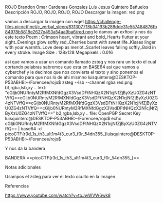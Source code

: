 ROJO
Brandon Omar Cardenas Gonzales
Luis Jesus Quintero Bañuelos
Descripción
ROJO, ROJO, ROJO, ROJO
Descargar la imagen: red.png

vamos a descargar la imagen con wget https://challenge-files.picoctf.net/c_verbal_sleep/831307718b34193b288dde31e557484876fb84978b5818e2627e453a54aa9ba6/red.png
le damos un exftool
y nos da este texto
Poem                            : Crimson heart, vibrant and bold,.Hearts flutter at your sight..Evenings glow softly red,.Cherries burst with sweet life..Kisses linger with your warmth..Love deep as merlot..Scarlet leaves falling softly,.Bold in every stroke.
Image Size                      : 128x128
Megapixels                      : 0.016

asi que vamos a usar un comando llamado zsteg
y nos rara un texto el cual cortando palabras sabremos que esta en BASE64 asi que vamos a cyberchef y le decimos que nos convierta el texto
y sino ponemos el comando para que nos lo de ahi mismno
luisquintero@DESKTOP-P53ABHB:~/Forencee/rojo$ zsteg --lsb --channel rgba red.png
b1,rgba,lsb,xy      .. text: "cGljb0NURntyM2RfMXNfdGgzX3VsdDFtNHQzX2N1cjNfZjByXzU0ZG4zNTVffQ==cGljb0NURntyM2RfMXNfdGgzX3VsdDFtNHQzX2N1cjNfZjByXzU0ZG4zNTVffQ==cGljb0NURntyM2RfMXNfdGgzX3VsdDFtNHQzX2N1cjNfZjByXzU0ZG4zNTVffQ==cGljb0NURntyM2RfMXNfdGgzX3VsdDFtNHQzX2N1cjNfZjByXzU0ZG4zNTVffQ=="
b2,rgba,lsb,xy      .. file: OpenPGP Secret Key
luisquintero@DESKTOP-P53ABHB:~/Forencee/rojo$ echo cGljb0NURntyM2RfMXNfdGgzX3VsdDFtNHQzX2N1cjNfZjByXzU0ZG4zNTVffQ== | base64 -d
picoCTF{r3d_1s_th3_ult1m4t3_cur3_f0r_54dn355_}luisquintero@DESKTOP-P53ABHB:~/Forencee/rojo$

Y nos da la bandera

BANDERA
==picoCTF{r3d_1s_th3_ult1m4t3_cur3_f0r_54dn355_}==


Notas adicionales

Usampos el zsteg para ver el texto oculto en la imagen 

Referencias

https://www.youtube.com/watch?v=tbJwWVW6wk8 

